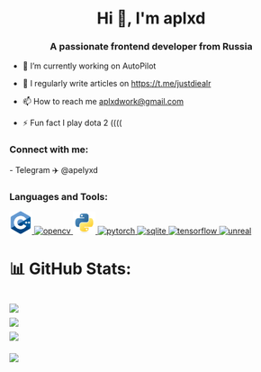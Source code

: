 <h1 align="center">Hi 👋, I'm aplxd</h1> 
<h3 align="center">A passionate frontend developer from Russia</h3> 
 
- 🔭 I’m currently working on AutoPilot 
 
- 📝 I regularly write articles on https://t.me/justdiealr 
 
- 📫 How to reach me aplxdwork@gmail.com 
 
- ⚡ Fun fact I play dota 2 (((( 
 
<h3 align="left">Connect with me:</h3> 
<p align="left"> 
</p> 
 - Telegram ✈️
 @apelyxd
<h3 align="left">Languages and Tools:</h3> 
<p align="left"> <a href="https://www.w3schools.com/cpp/" target="_blank" rel="noreferrer"> <img src="https://raw.githubusercontent.com/devicons/devicon/master/icons/cplusplus/cplusplus-original.svg" alt="cplusplus" width="40" height="40"/> </a> <a href="https://opencv.org/" target="_blank" rel="noreferrer"> <img src="https://www.vectorlogo.zone/logos/opencv/opencv-icon.svg" alt="opencv" width="40" height="40"/> </a> <a href="https://www.python.org" target="_blank" rel="noreferrer"> <img src="https://raw.githubusercontent.com/devicons/devicon/master/icons/python/python-original.svg" alt="python" width="40" height="40"/> </a> <a href="https://pytorch.org/" target="_blank" rel="noreferrer"> <img src="https://www.vectorlogo.zone/logos/pytorch/pytorch-icon.svg" alt="pytorch" width="40" height="40"/> </a> <a href="https://www.sqlite.org/" target="_blank" rel="noreferrer"> <img src="https://www.vectorlogo.zone/logos/sqlite/sqlite-icon.svg" alt="sqlite" width="40" height="40"/> </a> <a href="https://www.tensorflow.org" target="_blank" rel="noreferrer"> <img src="https://www.vectorlogo.zone/logos/tensorflow/tensorflow-icon.svg" alt="tensorflow" width="40" height="40"/> </a> <a href="https://unrealengine.com/" target="_blank" rel="noreferrer"> <img src="https://raw.githubusercontent.com/kenangundogan/fontisto/036b7eca71aab1bef8e6a0518f7329f13ed62f6b/icons/svg/brand/unreal-engine.svg" alt="unreal" width="40" height="40"/> </a> </p>

# 📊 GitHub Stats: 
![](https://github-readme-stats.vercel.app/api?username=ap-apely&theme=dark&hide_border=false&include_all_commits=false&count_private=false)<br/> 
![](https://github-readme-streak-stats.herokuapp.com/?user=ap-apely&theme=dark&hide_border=false)<br/> 
![](https://github-readme-stats.vercel.app/api/top-langs/?username=ap-apely&theme=dark&hide_border=false&include_all_commits=false&count_private=false&layout=compact) 
--- 
![](https://visitcount.itsvg.in) 
